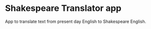 # Shakespeare Translator app
 
 App to translate text from present day English to Shakespeare English.
